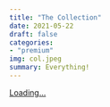 ```yaml
---
title: "The Collection"
date: 2021-05-22
draft: false
categories: 
- "premium"
img: col.jpeg
summary: Everything!
---
```

<script src="https://gumroad.com/js/gumroad-embed.js"></script>
<div class="gumroad-product-embed"><a href="https://gumroad.com/l/dSePt">Loading...</a></div>